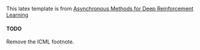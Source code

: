 This latex template is from [Asynchronous Methods for Deep Reinforcement Learning](https://arxiv.org/abs/1602.01783)

#### TODO
Remove the ICML footnote.